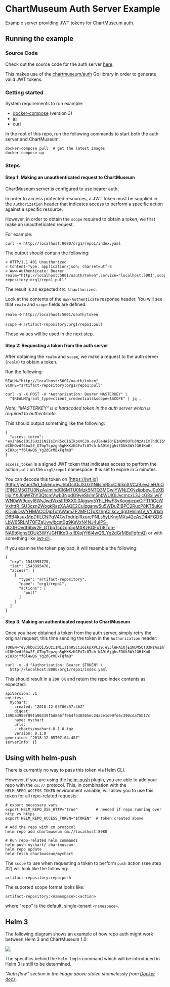# ChartMuseum Auth Server Example

Example server providing JWT tokens for [ChartMuseum](https://github.com/helm/chartmuseum) auth.


## Running the example

### Source Code

Check out the source code for the auth server [here](authserver/main.go).

This makes use of the [chartmuseum/auth](https://github.com/chartmuseum/auth) Go library in order to generate valid JWT tokens.

### Getting started

System requirements to run example:

- [docker-compose](https://docs.docker.com/compose/) (version 3)
- [jq](https://stedolan.github.io/jq/)
- curl

In the root of this repo, run the following commands to start both the auth server and ChartMuseum:

```
docker-compose pull  # get the latest images
docker-compose up
```
### Steps

#### Step 1: Making an unauthenticated request to ChartMuseum

ChartMuseum server is configured to use bearer auth.

In order to access protected resources, a JWT token must be supplied in the `Authorization` header that indicates access to perform a specific action against a specific resource.

However, in order to obtain the `scope` required to obtain a token, we first make an unautheticated request.

For example:
```
curl -v http://localhost:8080/org1/repo1/index.yaml
```

The output should contain the following:
```
< HTTP/1.1 401 Unauthorized
< Content-Type: application/json; charset=utf-8
< Www-Authenticate: Bearer realm="http://localhost:5001/oauth/token",service="localhost:5001",scope="artifact-repository:org1/repo1:pull"
```

The result is an expected `401 Unauthorized`.

Look at the contents of the `Www-Authenticate` response header. You will see that `realm` and `scope` fields are defined.

`realm` -> `http://localhost:5001/oauth/token`

`scope` -> `artifact-repository:org1/repo1:pull`

These values will be used in the next step.

#### Step 2: Requesting a token from the auth server

After obtaining the `realm` and `scope`, we make a request to the auth server (`realm`) to obtain a token.

Run the following:

```
REALM="http://localhost:5001/oauth/token"
SCOPE="artifact-repository:org1/repo1:pull"

curl -s -X POST -H "Authorization: Bearer MASTERKEY" \
  "$REALM?grant_type=client_credentials&scope=$SCOPE" | jq .
```

*Note: "MASTERKEY" is a hardcoded token in the auth server which is required to authenticate.*

This should output something like the following:

```
{
  "access_token": "eyJhbGciOiJSUzI1NiIsInR5cCI6IkpXVCJ9.eyJleHAiOjE1NDM5OTU3NzAsImlhdCI6MTU0Mzk5NTQ3MCwiYWNjZXNzIjpbeyJ0eXBlIjoiYXJ0aWZhY3QtcmVwb3NpdG9yeSIsIm5hbWUiOiJvcmcxL3JlcG8xIiwiYWN0aW9ucyI6WyJwdWxsIl19XX0.0Ajgwy5Yhl_HwF3yKoggicpxCiFTffiGcWVxhttR_SU3czn2WogkRazXAAQE2CuIzganw5u5WDuZIBPC2RucP8KT5uKvKDiakDsVYHMACCDjpTotAWamZF2MFCTpXzhpCLkcv_dgGHnInGV_VYJj1xhD6B4ksuxMpDflLCNPqV4GyTxdrIplRxurePNLs5yLKngMXs42eAsD44FGDSLbW65RLM7QFZaUvwlbcst0g9KsVxN4NJ4uIPS-dC0HOvdf6bw2E_GTbpTcpzgn5gMXKzKGFxTi8Tch-NA9t6jghsEDUk3WYJGH1Ko0-xI8XpjYf6l4wQ6_Yg2dGrMBxFqfmQ"
}
```

`access_token` is a signed JWT token that indicates access to perform the action `pull` on the `org1/repo1` namespace. It is set to expire in 5 minutes.

You can decode this token on [https://jwt.io](http://jwt.io/#id_token=eyJhbGciOiJSUzI1NiIsInR5cCI6IkpXVCJ9.eyJleHAiOjE1NDM5OTU3NzAsImlhdCI6MTU0Mzk5NTQ3MCwiYWNjZXNzIjpbeyJ0eXBlIjoiYXJ0aWZhY3QtcmVwb3NpdG9yeSIsIm5hbWUiOiJvcmcxL3JlcG8xIiwiYWN0aW9ucyI6WyJwdWxsIl19XX0.0Ajgwy5Yhl_HwF3yKoggicpxCiFTffiGcWVxhttR_SU3czn2WogkRazXAAQE2CuIzganw5u5WDuZIBPC2RucP8KT5uKvKDiakDsVYHMACCDjpTotAWamZF2MFCTpXzhpCLkcv_dgGHnInGV_VYJj1xhD6B4ksuxMpDflLCNPqV4GyTxdrIplRxurePNLs5yLKngMXs42eAsD44FGDSLbW65RLM7QFZaUvwlbcst0g9KsVxN4NJ4uIPS-dC0HOvdf6bw2E_GTbpTcpzgn5gMXKzKGFxTi8Tch-NA9t6jghsEDUk3WYJGH1Ko0-xI8XpjYf6l4wQ6_Yg2dGrMBxFqfmQ) or with something like [jwt-cli](https://github.com/mike-engel/jwt-cli).

If you examine the token payload, it will resemble the following:

```
{
  "exp": 1543995770,
  "iat": 1543995470,
  "access": [
    {
      "type": "artifact-repository",
      "name": "org1/repo1",
      "actions": [
        "pull"
      ]
    }
  ]
}
```

#### Step 3. Making an authenticated request to ChartMuseum

Once you have obtained a token from the auth server, simply retry the original request, this time sending the token in the `Authorization` header:

```
TOKEN="eyJhbGciOiJSUzI1NiIsInR5cCI6IkpXVCJ9.eyJleHAiOjE1NDM5OTU3NzAsImlhdCI6MTU0Mzk5NTQ3MCwiYWNjZXNzIjpbeyJ0eXBlIjoiYXJ0aWZhY3QtcmVwb3NpdG9yeSIsIm5hbWUiOiJvcmcxL3JlcG8xIiwiYWN0aW9ucyI6WyJwdWxsIl19XX0.0Ajgwy5Yhl_HwF3yKoggicpxCiFTffiGcWVxhttR_SU3czn2WogkRazXAAQE2CuIzganw5u5WDuZIBPC2RucP8KT5uKvKDiakDsVYHMACCDjpTotAWamZF2MFCTpXzhpCLkcv_dgGHnInGV_VYJj1xhD6B4ksuxMpDflLCNPqV4GyTxdrIplRxurePNLs5yLKngMXs42eAsD44FGDSLbW65RLM7QFZaUvwlbcst0g9KsVxN4NJ4uIPS-dC0HOvdf6bw2E_GTbpTcpzgn5gMXKzKGFxTi8Tch-NA9t6jghsEDUk3WYJGH1Ko0-xI8XpjYf6l4wQ6_Yg2dGrMBxFqfmQ"

curl -v -H "Authorization: Bearer $TOKEN" \
  http://localhost:8080/org1/repo1/index.yaml
```

This should result in a `200 OK` and return the repo index contents as expected:

```
apiVersion: v1
entries:
  mychart:
  - created: "2018-12-05T06:57:46Z"
    digest: 159ba395ef891a90339f5d8a6ff964fb38265ec24a2e1d09fe6c390cda75b17c
    name: mychart
    urls:
    - charts/mychart-0.1.0.tgz
    version: 0.1.0
generated: "2018-12-05T07:04:40Z"
serverInfo: {}
```

## Using with helm-push

There is currently no way to pass this token via Helm CLI.

However, if you are using the [helm-push](https://github.com/chartmuseum/helm-push) plugin, you are able to add your repo with the `cm://` protocol. This, in combination with the `HELM_REPO_ACCESS_TOKEN` environment variable, will allow you to use this token for all repo-related requests:

```
# export necessary vars
export HELM_REPO_USE_HTTP="true"        # needed if repo running over http vs https
export HELM_REPO_ACCESS_TOKEN="$TOKEN"  # token created above

# Add the repo with cm protocol
helm repo add chartmuseum cm://localhost:8080

# Run repo-related helm commands
helm push mychart/ chartmuseum
helm repo update
helm fetch chartmuseum/mychart
```

The `scope` to use when requesting a token to perform `push` action (see step #2) will look like the following:

```
artifact-repository:repo:push
```

The suported scope format looks like:

```
artifact-repository:<namespace>:<action>
```

where "repo" is the default, single-tenant `<namespace>`.

## Helm 3

The following diagram shows an example of how repo auth might work between Helm 3 and ChartMuseum 1.0:

<img src="https://github.com/chartmuseum/auth-server-example/raw/master/helm_cli_repo_auth.png">

The specifics behind the `helm login` command which will be introduced in Helm 3 is still to be determined.

*"Auth flow" section in the image above stolen shamelessly from [Docker docs](https://docs.docker.com/registry/spec/auth/token/).*
